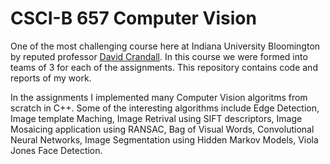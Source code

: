 # CSCI-B 657 Computer Vision
One of the most challenging course here at Indiana University Bloomington by reputed professor [David Crandall](https://www.cs.indiana.edu/~djcran/). In this course we were formed into teams of 3 for each of the assignments. This repository contains code and reports of my work. 
  
In the assignments I implemented many Computer Vision algoritms from scratch in C++. Some of the interesting algorithms include Edge Detection, Image template Maching, Image Retrival using SIFT descriptors, Image Mosaicing application using RANSAC, Bag of Visual Words, Convolutional Neural Networks, Image Segmentation using Hidden Markov Models, Viola Jones Face Detection. 
